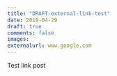 ```yaml
---
title: "DRAFT-external-link-test"
date: 2019-04-29
draft: true
comments: false
images:
externalurl: www.google.com
---
```

Test link post
